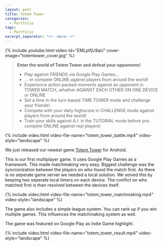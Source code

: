```yaml
---
layout: post
title: Totem Tower
categories:
  - Portfolio
tags:
  - Portfolio
excerpt_separator: "<!--more-->"
---
```


{% include youtube.html video-id="EMLplfjU9aU" cover-image="totemtower_cover.jpg" %}

> **Enter the world of Totem Tower and defeat your opponents!**
>
> * Play against FRIENDS via Google Play Games... 
> * … or compete ONLINE against players from around the world!
> * Experience action packed moments against an opponent in TOWER MATCH, whether AGAINST EACH OTHER ON ONE DEVICE or ONLINE
> * Set a time in the turn-based TIME TOWER mode and challenge your friends!
> * Compete with your daily highscore in CHALLENGE mode against players from around the world!
> * Train your skills against A.I. in the TUTORIAL mode before you compete ONLINE against real players!

{% include video.html video-file-name="totem_tower_battle.mp4" video-style="landscape" %}

We just released our newest game [Totem Tower](https://play.google.com/store/apps/details?id=de.kapitaene.totem)
for Android. 

This is our first multiplayer game. It uses Google Play Games as a framework. This made matchmaking very easy. Biggest challenge was the syncronization between the players on who found the match first. As there is no seperate game server we needed a local solution. We solved this by keeping two seperate local timers on each device. The conflict on who matched first is than resolved between the devices itself.

{% include video.html video-file-name="totem_tower_matchmaking.mp4" video-style="landscape" %}

The game also includes a simple league system. You can rank up if you win multiple games. This influences the matchmaking system as well.

The game was featured on Google Play as Indie Game highlight.


{% include video.html video-file-name="totem_tower_result.mp4" video-style="landscape" %}